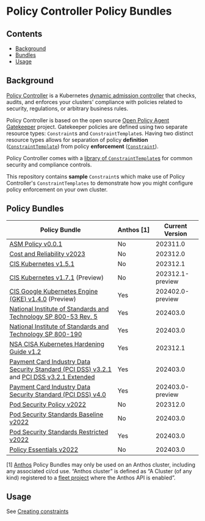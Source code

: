 # Policy Controller Policy Bundles

## Contents
- [Background](#background)
- [Bundles](#bundles)
- [Usage](#usage)

## Background

[Policy Controller](https://cloud.google.com/anthos-config-management/docs/concepts/policy-controller) is a Kubernetes [dynamic admission controller](https://kubernetes.io/docs/reference/access-authn-authz/extensible-admission-controllers/) that checks, audits, and enforces your clusters' compliance with policies related to security, regulations, or arbitrary business rules.

Policy Controller is based on the open source [Open Policy Agent Gatekeeper](https://github.com/open-policy-agent/gatekeeper) project. Gatekeeper policies are defined using two separate resource types: `Constraint`s and `ConstraintTemplate`s. Having two distinct resource types allows for separation of policy **definition** ([`ConstraintTemplate`](https://cloud.google.com/anthos-config-management/docs/concepts/policy-controller#constraint_templates)) from policy **enforcement** ([`Constraint`](https://cloud.google.com/anthos-config-management/docs/concepts/policy-controller#constraints)).

Policy Controller comes with a [library of `ConstraintTemplate`s](https://cloud.google.com/anthos-config-management/docs/reference/constraint-template-library) for common security and compliance controls.

This repository contains **sample** `Constraint`s which make use of Policy Controller's `ConstraintTemplates` to demonstrate how you might configure policy enforcement on your own cluster.

## Policy Bundles
| Policy Bundle | Anthos&nbsp;[1] | Current Version |
| --- | --- | --- |
| [ASM Policy v0.0.1](./bundles/asm-policy-v0.0.1) | No | 202311.0 |
| [Cost and Reliability v2023](./anthos-bundles/cost-reliability-v2023)| No | 202312.0 |
| [CIS Kubernetes v1.5.1](./bundles/cis-k8s-v1.5.1) | No | 202312.1 |
| [CIS Kubernetes v1.7.1](./anthos-bundles/cis-k8s-v1.7.1) (Preview)| No | 202312.1-preview |
| [CIS Google Kubernetes Engine (GKE) v1.4.0](./anthos-bundles/cis-gke-v1.4.0) (Preview)| Yes | 202402.0-preview |
| [National Institute of Standards and Technology SP 800-53 Rev. 5](./anthos-bundles/nist-sp-800-53-r5) | Yes | 202403.0 |
| [National Institute of Standards and Technology SP 800-190](./anthos-bundles/nist-sp-800-190) | Yes | 202403.0 |
| [NSA CISA Kubernetes Hardening Guide v1.2](./anthos-bundles/nsa-cisa-k8s-v1.2) | Yes | 202312.1 |
| [Payment Card Industry Data Security Standard (PCI DSS) v3.2.1](./anthos-bundles/pci-dss-v3.2.1) and [PCI DSS v3.2.1 Extended](./anthos-bundles/pci-dss-v3.2.1-extended) | Yes | 202403.0 |
| [Payment Card Industry Data Security Standard (PCI DSS) v4.0](./anthos-bundles/pci-dss-v4.0)| Yes | 202403.0-preview |
| [Pod Security Policy v2022](./bundles/psp-v2022) | No | 202312.0 |
| [Pod Security Standards Baseline v2022](./bundles/pss-baseline-v2022) | No | 202403.0 |
| [Pod Security Standards Restricted v2022](./anthos-bundles/pss-restricted-v2022) | Yes | 202403.0 |
| [Policy Essentials v2022](./bundles/policy-essentials-v2022) | No | 202403.0 |

[1] [Anthos](https://cloud.google.com/anthos) Policy Bundles may only be used on an Anthos cluster, including any associated ci/cd use. “Anthos cluster” is defined as “A Cluster (of any kind) registered to a [fleet project](https://cloud.google.com/anthos/fleet-management/docs/fleet-concepts) where the Anthos API is enabled”.

## Usage

See [Creating constraints](https://cloud.google.com/anthos-config-management/docs/how-to/creating-constraints)
